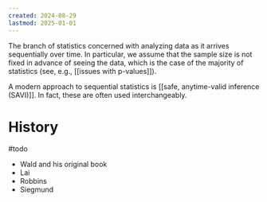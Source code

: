 ```yaml
---
created: 2024-08-29
lastmod: 2025-01-01
---
```


The branch of statistics concerned with analyzing data as it arrives sequentially over time. In particular, we assume that the sample size is not fixed in advance of seeing the data, which is the case of the majority of statistics (see, e.g., [[issues with p-values]]). 

A modern approach to sequential statistics is [[safe, anytime-valid inference (SAVI)]]. In fact, these are often used interchangeably. 

# History 

#todo 

- Wald and his original book 
- Lai 
- Robbins 
- Siegmund 

